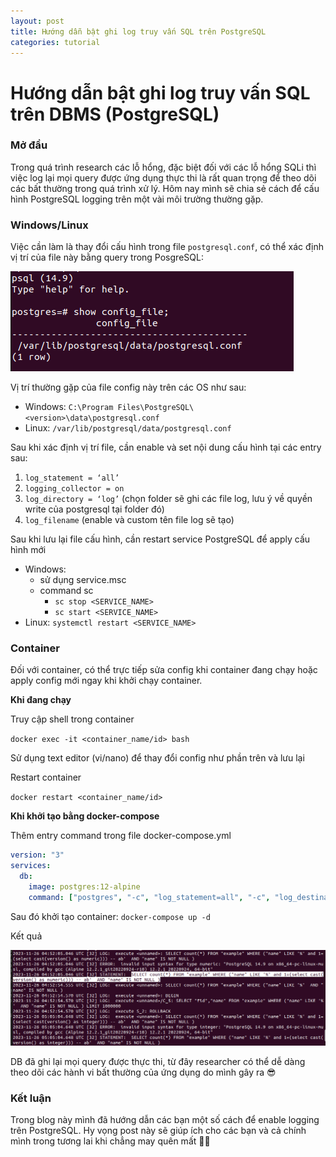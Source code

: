 ```yaml
---
layout: post
title: Hướng dẫn bật ghi log truy vấn SQL trên PostgreSQL
categories: tutorial
---
```

# Hướng dẫn bật ghi log truy vấn SQL trên DBMS (PostgreSQL)

### Mở đầu

Trong quá trình research các lỗ hổng, đặc biệt đối với các lỗ hổng SQLi thì việc log lại mọi query được ứng dụng thực thi là rất quan trọng để theo dõi các bất thường trong quá trình xử lý. Hôm nay mình sẽ chia sẻ cách để cấu hình PostgreSQL logging trên một vài môi trường thường gặp.

### Windows/Linux

Việc cần làm là thay đổi cấu hình trong file `postgresql.conf`, có thể xác định vị trí của file này bằng query trong PosgreSQL:

![Untitled](../images/Guide%20to%20enable%20SQL%20query%20logging%20(PostgreSQL)%20a086c00ed2404348a280babdb19dc648/Untitled.png)

Vị trí thường gặp của file config này trên các OS như sau:

- Windows: `C:\Program Files\PostgreSQL\<version>\data\postgresql.conf`
- Linux: `/var/lib/postgresql/data/postgresql.conf`

Sau khi xác định vị trí file, cần enable và set nội dung cấu hình tại các entry sau:

1. `log_statement = ‘all’` 
2. `logging_collector = on`
3. `log_directory = ‘log’` (chọn folder sẽ ghi các file log, lưu ý về quyền write của postgresql tại folder đó)
4. `log_filename` (enable và custom tên file log sẽ tạo)

Sau khi lưu lại file cấu hình, cần restart service PostgreSQL để apply cấu hình mới

- Windows:
    - sử dụng service.msc
    - command sc
        - `sc stop <SERVICE_NAME>`
        - `sc start <SERVICE_NAME>`
- Linux: `systemctl restart <SERVICE_NAME>`

### Container

Đối với container, có thể trực tiếp sửa config khi container đang chạy hoặc apply config mới ngay khi khởi chạy container.

**Khi đang chạy**

Truy cập shell trong container

`docker exec -it <container_name/id> bash`

Sử dụng text editor (vi/nano) để thay đổi config như phần trên và lưu lại

Restart container

`docker restart <container_name/id>`

**Khi khởi tạo bằng docker-compose**

Thêm entry command trong file docker-compose.yml

```yaml
version: "3"
services:
  db:
    image: postgres:12-alpine
    command: ["postgres", "-c", "log_statement=all", "-c", "log_destination=stderr", "-c", "log_directory=log", "-c", "logging_collector=on"]
```

Sau đó khởi tạo container: `docker-compose up -d`

Kết quả

![Untitled](../images/Guide%20to%20enable%20SQL%20query%20logging%20(PostgreSQL)%20a086c00ed2404348a280babdb19dc648/Untitled%201.png)

DB đã ghi lại mọi query được thực thi, từ đây researcher có thể dễ dàng theo dõi các hành vi bất thường của ứng dụng do mình gây ra 😎

### Kết luận

Trong blog này mình đã hướng dẫn các bạn một số cách để enable logging trên PostgreSQL. Hy vọng post này sẽ giúp ích cho các bạn và cả chính mình trong tương lai khi chẳng may quên mất 😵‍💫

